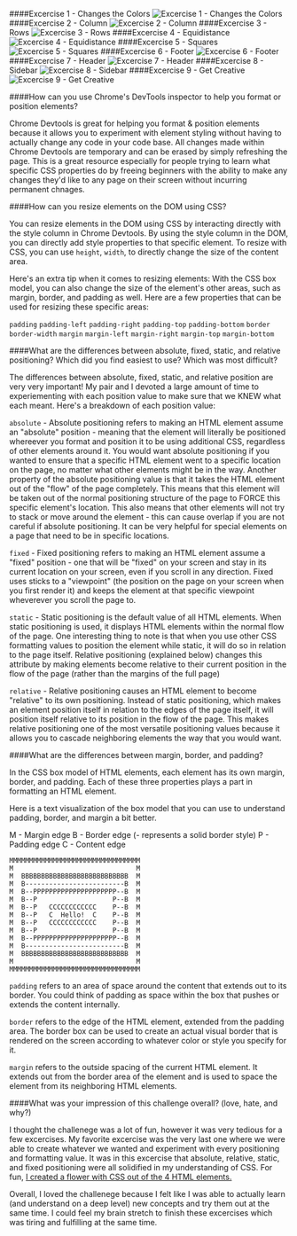 ####Excercise 1 - Changes the Colors
![Excercise 1 - Changes the Colors](imgs/Excercise1-ChangeTheColors.png "Excercise 1 - Changes the Colors")
####Excercise 2 - Column
![Excercise 2 - Column](imgs/Excercise2-Column.png "Excercise 2 - Column")
####Excercise 3 - Rows
![Excercise 3 - Rows](imgs/Excercise3-Rows.png "Excercise 3 - Rows")
####Excercise 4 - Equidistance
![Excercise 4 - Equidistance](imgs/Excercise4-Equidistance.png "Excercise 4 - Equidistance")
####Excercise 5 - Squares
![Excercise 5 - Squares](imgs/Excercise5-Squares.png "Excercise 5 - Squares")
####Excercise 6 - Footer
![Excercise 6 - Footer](imgs/Excercise6-Footer.png "Excercise 6 - Footer")
####Excercise 7 - Header
![Excercise 7 - Header](imgs/Excercise7-Header.png "Excercise 7 - Header")
####Excercise 8 - Sidebar
![Excercise 8 - Sidebar](imgs/Excercise8-Sidebar.png "Excercise 8 - Sidebar")
####Excercise 9 - Get Creative
![Excercise 9 - Get Creative](imgs/Excercise9-GetCreative.png "Excercise 9 - Get Creative")

####How can you use Chrome's DevTools inspector to help you format or position elements?

Chrome Devtools is great for helping you format & position elements because it allows you to experiment with element styling without having to actually change any code in your code base. All changes made within Chrome Devtools are temporary and can be erased by simply refreshing the page. This is a great resource especially for people trying to learn what specific CSS properties do by freeing beginners with the ability to make any changes they'd like to any page on their screen without incurring permanent chnages.

####How can you resize elements on the DOM using CSS?

You can resize elements in the DOM using CSS by interacting directly with the style column in Chrome Devtools. By using the style column in the DOM, you can directly add style properties to that specific element. To resize with CSS, you can use `height`, `width`, to directly change the size of the content area.


Here's an extra tip when it comes to resizing elements:
With the CSS box model, you can also change the size of the element's other areas, such as margin, border, and padding as well. Here are a few properties that can be used for resizing these specific areas:

`padding`
`padding-left`
`padding-right`
`padding-top`
`padding-bottom`
`border`
`border-width`
`margin`
`margin-left`
`margin-right`
`margin-top`
`margin-bottom`

####What are the differences between absolute, fixed, static, and relative positioning? Which did you find easiest to use? Which was most difficult?

The differences between absolute, fixed, static, and relative position are very very important! My pair and I devoted a large amount of time to experiementing with each position value to make sure that we KNEW what each meant.
Here's a breakdown of each position value:

`absolute` - Absolute positioning refers to making an HTML element assume an "absolute" position - meaning that the element will literally be positioned whereever you format and position it to be using additional CSS, regardless of other elements around it.
You would want absolute positioning if you wanted to ensure that a specific HTML element went to a specific location on the page, no matter what other elements might be in the way. Another property of the absolute positioning value is that it takes the HTML element out of the "flow" of the page completely. This means that this element will be taken out of the normal positioning structure of the page to FORCE this specific element's location. This also means that other elements will not try to stack or move around the element - this can cause overlap if you are not careful if absolute positioning. It can be very helpful for special elements on a page that need to be in specific locations.

`fixed` - Fixed positioning refers to making an HTML element assume a "fixed" position - one that will be "fixed" on your screen and stay in its current location on your screen, even if you scroll in any direction. Fixed uses sticks to a "viewpoint" (the position on the page on your screen when you first render it) and keeps the element at that specific viewpoint wheverever you scroll the page to.

`static` - Static positioning is the default value of all HTML elements. When static positioning is used, it displays HTML elements within the normal flow of the page. One interesting thing to note is that when you use other CSS formatting values to position the element while static, it will do so in relation to the page itself. Relative positioning (explained below) changes this attribute by making elements become relative to their current position in the flow of the page (rather than the margins of the full page)

`relative` - Relative positioning causes an HTML element to become "relative" to its own positioning. Instead of static positioning, which makes an element position itself in relation to the edges of the page itself, it will position itself relative to its position in the flow of the page. This makes relative positioning one of the most versatile positioning values because it allows you to cascade neighboring elements the way that you would want.

####What are the differences between margin, border, and padding?

In the CSS box model of HTML elements, each element has its own margin, border, and padding. Each of these three properties plays a part in formatting an HTML element.

Here is a text visualization of the box model that you can use to understand padding, border, and margin a bit better.

M - Margin edge
B - Border edge (- represents a solid border style)
P - Padding edge
C - Content edge

```
MMMMMMMMMMMMMMMMMMMMMMMMMMMMMMMMM
M                               M
M  BBBBBBBBBBBBBBBBBBBBBBBBBBB  M
M  B-------------------------B  M
M  B--PPPPPPPPPPPPPPPPPPPPP--B  M
M  B--P                   P--B  M
M  B--P   CCCCCCCCCCCC    P--B  M
M  B--P   C  Hello!  C    P--B  M
M  B--P   CCCCCCCCCCCC    P--B  M
M  B--P                   P--B  M
M  B--PPPPPPPPPPPPPPPPPPPPP--B  M
M  B-------------------------B  M
M  BBBBBBBBBBBBBBBBBBBBBBBBBBB  M
M                               M
MMMMMMMMMMMMMMMMMMMMMMMMMMMMMMMMM
```

`padding` refers to an area of space around the content that extends out to its border. You could think of padding as space within the box that pushes or extends the content internally.

`border` refers to the edge of the HTML element, extended from the padding area. The border box can be used to create an actual visual border that is rendered on the screen according to whatever color or style you specify for it.

`margin` refers to the outside spacing of the current HTML element. It extends out from the border area of the element and is used to space the element from its neighboring HTML elements.



####What was your impression of this challenge overall? (love, hate, and why?)

I thought the challenege was a lot of fun, however it was very tedious for a few excercises. My favorite excercise was the very last one where we were able to create whatever we wanted and experiment with every positioning and formatting value. It was in this excercise that absolute, relative, static, and fixed positioning were all solidified in my understanding of CSS. For fun, [I created a flower with CSS out of the 4 HTML elements.](imgs/Excercise9-GetCreative.png)

Overall, I loved the challenege because I felt like I was able to actually learn (and understand on a deep level) new concepts and try them out at the same time. I could feel my brain stretch to finish these excercises which was tiring and fulfilling at the same time.
